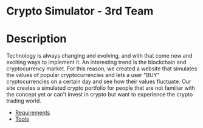 # Crypto Simulator - 3rd Team  
# Description
Technology is always changing and evolving, and with that come new and exciting ways to implement it. An interesting trend is the blockchain and cryptocurrency market. For this reason, we created a website that simulates the values of popular cryptocurrencies and lets a user "BUY" cryptocurrencies on a certain day and see how their values fluctuate. Our site creates a simulated crypto portfolio for people that are not familiar with the concept yet or can't invest in crypto but want to experience the crypto trading world.
* [Requirements](docs/reqs.md)
* [Tools](docs/tools.md)
